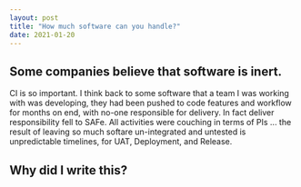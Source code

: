 ```yaml
---
layout: post
title: "How much software can you handle?"
date: 2021-01-20
---
```


## Some companies believe that software is inert. 

CI is so important. I think back to some software that a team I was working with was developing, they had been pushed to code features and workflow for months on end, with no-one responsible for delivery. In fact deliver responsibility fell to SAFe. All activities were couching in terms of PIs ... the result of leaving so much softare un-integrated and untested is unpredictable timelines, for UAT, Deployment, and Release.


## Why did I write this?


